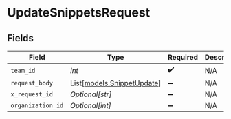 # UpdateSnippetsRequest


## Fields

| Field                                                    | Type                                                     | Required                                                 | Description                                              |
| -------------------------------------------------------- | -------------------------------------------------------- | -------------------------------------------------------- | -------------------------------------------------------- |
| `team_id`                                                | *int*                                                    | :heavy_check_mark:                                       | N/A                                                      |
| `request_body`                                           | List[[models.SnippetUpdate](../models/snippetupdate.md)] | :heavy_minus_sign:                                       | N/A                                                      |
| `x_request_id`                                           | *Optional[str]*                                          | :heavy_minus_sign:                                       | N/A                                                      |
| `organization_id`                                        | *Optional[int]*                                          | :heavy_minus_sign:                                       | N/A                                                      |
